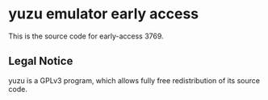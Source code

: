 yuzu emulator early access
=============

This is the source code for early-access 3769.

## Legal Notice

yuzu is a GPLv3 program, which allows fully free redistribution of its source code.